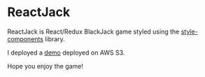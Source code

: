 # ReactJack
ReactJack is React/Redux BlackJack game styled using the [style-components](https://www.styled-components.com/) library.

 I deployed a [demo](http://reactjack.s3-website-us-west-2.amazonaws.com/) deployed on AWS S3.

Hope you enjoy the game!
